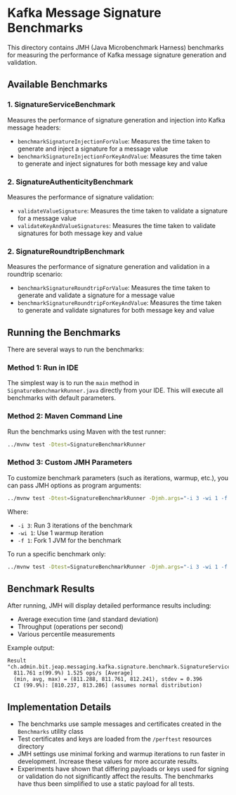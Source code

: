 # Kafka Message Signature Benchmarks

This directory contains JMH (Java Microbenchmark Harness) benchmarks for measuring the performance of Kafka message
signature generation and validation.

## Available Benchmarks

### 1. SignatureServiceBenchmark

Measures the performance of signature generation and injection into Kafka message headers:

- `benchmarkSignatureInjectionForValue`: Measures the time taken to generate and inject a signature for a message value
- `benchmarkSignatureInjectionForKeyAndValue`: Measures the time taken to generate and inject signatures for both
  message key and value

### 2. SignatureAuthenticityBenchmark

Measures the performance of signature validation:

- `validateValueSignature`: Measures the time taken to validate a signature for a message value
- `validateKeyAndValueSignatures`: Measures the time taken to validate signatures for both message key and value

### 2. SignatureRoundtripBenchmark

Measures the performance of signature generation and validation in a roundtrip scenario:

- `benchmarkSignatureRoundtripForValue`: Measures the time taken to generate and validate a signature for a message value
- `benchmarkSignatureRoundtripForKeyAndValue`: Measures the time taken to generate and validate signatures for both
  message key and value

## Running the Benchmarks

There are several ways to run the benchmarks:

### Method 1: Run in IDE

The simplest way is to run the `main` method in `SignatureBenchmarkRunner.java` directly from your IDE.
This will execute all benchmarks with default parameters.

### Method 2: Maven Command Line

Run the benchmarks using Maven with the test runner:

```bash
../mvnw test -Dtest=SignatureBenchmarkRunner
```

### Method 3: Custom JMH Parameters

To customize benchmark parameters (such as iterations, warmup, etc.), you can pass JMH options as program arguments:

```bash
../mvnw test -Dtest=SignatureBenchmarkRunner -Djmh.args="-i 3 -wi 1 -f 1"
```

Where:

- `-i 3`: Run 3 iterations of the benchmark
- `-wi 1`: Use 1 warmup iteration
- `-f 1`: Fork 1 JVM for the benchmark

To run a specific benchmark only:

```bash
../mvnw test -Dtest=SignatureBenchmarkRunner -Djmh.args="-i 3 -wi 1 -f 1 SignatureServiceBenchmark.benchmarkSignatureInjectionForValue"
```

## Benchmark Results

After running, JMH will display detailed performance results including:

- Average execution time (and standard deviation)
- Throughput (operations per second)
- Various percentile measurements

Example output:

```
Result "ch.admin.bit.jeap.messaging.kafka.signature.benchmark.SignatureServiceBenchmark.benchmarkSignatureInjectionForKeyAndValue":
  811.761 ±(99.9%) 1.525 ops/s [Average]
  (min, avg, max) = (811.288, 811.761, 812.241), stdev = 0.396
  CI (99.9%): [810.237, 813.286] (assumes normal distribution)
```

## Implementation Details

- The benchmarks use sample messages and certificates created in the `Benchmarks` utility class
- Test certificates and keys are loaded from the `/perftest` resources directory
- JMH settings use minimal forking and warmup iterations to run faster in development. Increase these values for more
  accurate results.
- Experiments have shown that differing payloads or keys used for signing or validation do not significantly affect
  the results. The benchmarks have thus been simplified to use a static payload for all tests.
